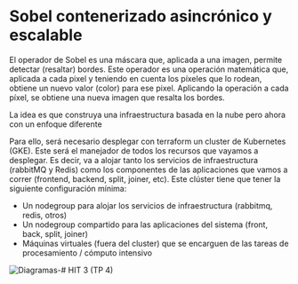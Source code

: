 # Sobel contenerizado asincrónico y escalable

El operador de Sobel es una máscara que, aplicada a una imagen, permite detectar (resaltar) bordes. Este operador es una operación matemática que, aplicada a cada pixel y teniendo en cuenta los píxeles que lo rodean, obtiene un nuevo valor (color) para ese pixel. Aplicando la operación a cada píxel, se obtiene una nueva imagen que resalta los bordes.

La idea es que construya una infraestructura basada en la nube pero ahora con un enfoque diferente

Para ello, será necesario desplegar con terraform un cluster de Kubernetes (GKE). Este será el manejador de todos los recursos que vayamos a desplegar. Es decir, va a alojar tanto los servicios de infraestructura (rabbitMQ y Redis) como los componentes de las aplicaciones que vamos a correr (frontend, backend, split, joiner, etc). Este clúster tiene que tener la siguiente configuración mínima:

-   Un nodegroup para alojar los servicios de infraestructura (rabbitmq, redis, otros)
-   Un nodegroup compartido para las aplicaciones del sistema (front, back, split, joiner)
-   Máquinas virtuales (fuera del cluster) que se encarguen de las tareas de procesamiento / cómputo intensivo

![Diagramas-# HIT 3 (TP 4)](https://github.com/Fedesin/sdypp-2024/assets/117539520/660a280b-d904-4bf5-b8dc-57966502dfa0)
